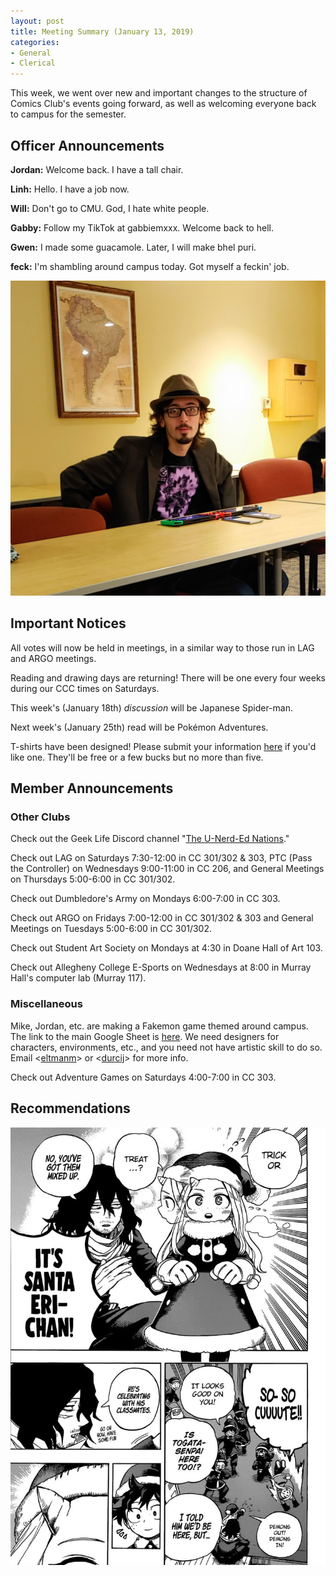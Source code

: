 ```yaml
---
layout: post
title: Meeting Summary (January 13, 2019)
categories:
- General
- Clerical
---
```


This week, we went over new and important changes to the structure of Comics Club's events going forward, as well as welcoming everyone back to campus for the semester.

## Officer Announcements

**Jordan:**  Welcome back.  I have a tall chair.

**Linh:**  Hello.  I have a job now.

**Will:**  Don't go to CMU.  God, I hate white people.

**Gabby:**  Follow my TikTok at gabbiemxxx.  Welcome back to hell.

**Gwen:**  I made some guacamole.  Later, I will make bhel puri.

**feck:**  I'm shambling around campus today.  Got myself a feckin' job.

![Mike the Shambling Feck](/images/blog/shamblingmike.jpg)

## Important Notices

All votes will now be held in meetings, in a similar way to those run in LAG and ARGO meetings.

Reading and drawing days are returning!  There will be one every four weeks during our CCC times on Saturdays.

This week's (January 18th) *discussion* will be Japanese Spider-man.

Next week's (January 25th) read will be Pokémon Adventures.

T-shirts have been designed!  Please submit your information [here](https://docs.google.com/forms/d/e/1FAIpQLScV7z0UpsXuaAsZiq4vp2tpfcicbPbnC_3hbV_u2dTerl1bZQ/viewform?usp=sf_link) if you'd like one.  They'll be free or a few bucks but no more than five.

## Member Announcements

### Other Clubs

Check out the Geek Life Discord channel "[The U-Nerd-Ed Nations](https://discord.gg/bKXT3FM)."

Check out LAG on Saturdays 7:30-12:00 in CC 301/302 & 303, PTC (Pass the Controller) on Wednesdays 9:00-11:00 in CC 206, and General Meetings on Thursdays 5:00-6:00 in CC 301/302.

Check out Dumbledore's Army on Mondays 6:00-7:00 in CC 303.

Check out ARGO on Fridays 7:00-12:00 in CC 301/302 & 303 and General Meetings on Tuesdays 5:00-6:00 in CC 301/302.

Check out Student Art Society on Mondays at 4:30 in Doane Hall of Art 103.

Check out Allegheny College E-Sports on Wednesdays at 8:00 in Murray Hall's computer lab (Murray 117).

### Miscellaneous

Mike, Jordan, etc. are making a Fakemon game themed around campus.  The link to the main Google Sheet is [here](https://docs.google.com/spreadsheets/d/1mO_jn8xz4hN0sAEAv0LH6S_IHrX8TrWRkwoyjccBwHI/edit).  We need designers for characters, environments, etc., and you need not have artistic skill to do so.  Email <[eltmanm](mailto:eltmanm@allegheny.edu)> or <[durcij](mailto:durcij@allegheny.edu)> for more info.

Check out Adventure Games on Saturdays 4:00-7:00 in CC 303.

## Recommendations

![Santa Eri-chan](/images/blog/erisanta.jpg)
